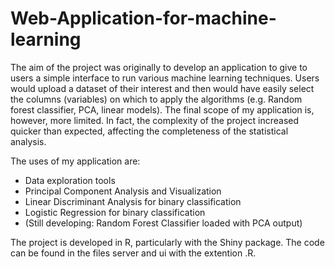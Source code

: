 # Web-Application-for-machine-learning

The aim of the project was originally to develop an application to give to users a simple interface to run various machine learning techniques. Users would upload a dataset of their interest and then would have easily select the columns (variables) on which to apply the algorithms (e.g. Random forest classifier, PCA, linear models). 
The final scope of my application is, however, more limited. In fact, the complexity of the project increased quicker than expected, affecting the completeness of the statistical analysis.


The uses of my application are: 

- Data exploration tools
-  Principal Component Analysis and Visualization
- Linear Discriminant Analysis for binary classification
- Logistic Regression for binary classification
- (Still developing: Random Forest Classifier loaded with PCA output)

The project is developed in R, particularly with the Shiny package. The code can be found in the files server and ui with the extention .R. 
